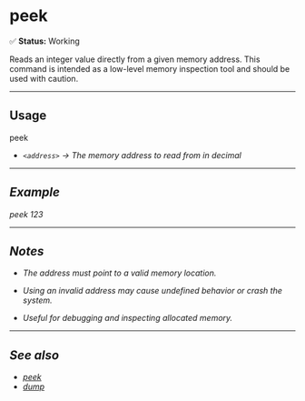 # peek

✅ **Status:** Working  

Reads an integer value directly from a given memory address.
This command is intended as a low-level memory inspection tool and should be used with caution.

---

## Usage

peek <address>

- `<address>` → The memory address to read from in decimal


---

## Example

peek 123

---

## Notes

* The address must point to a valid memory location.

* Using an invalid address may cause undefined behavior or crash the system.

* Useful for debugging and inspecting allocated memory.

---

## See also

- [peek](peek.md)  
- [dump](dump.md)  
